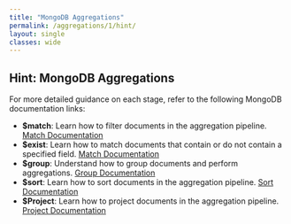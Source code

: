 ```yaml
---
title: "MongoDB Aggregations"
permalink: /aggregations/1/hint/
layout: single
classes: wide
---
```


## Hint: MongoDB Aggregations

For more detailed guidance on each stage, refer to the following MongoDB documentation links:
- **$match**: Learn how to filter documents in the aggregation pipeline.
  [Match Documentation](https://www.mongodb.com/docs/manual/reference/operator/aggregation/match/)
- **$exist**: Learn how to match documents that contain or do not contain a specified field.
  [Match Documentation](https://www.mongodb.com/docs/manual/reference/operator/query/exists/)
- **$group**: Understand how to group documents and perform aggregations.
  [Group Documentation](https://www.mongodb.com/docs/manual/reference/operator/aggregation/group/)
- **$sort**: Learn how to sort documents in the aggregation pipeline.
  [Sort Documentation](https://www.mongodb.com/docs/manual/reference/operator/aggregation/sort/)
- **$Project**: Learn how to project documents in the aggregation pipeline.
  [Project Documentation](https://www.mongodb.com/docs/manual/reference/operator/aggregation/project/)

